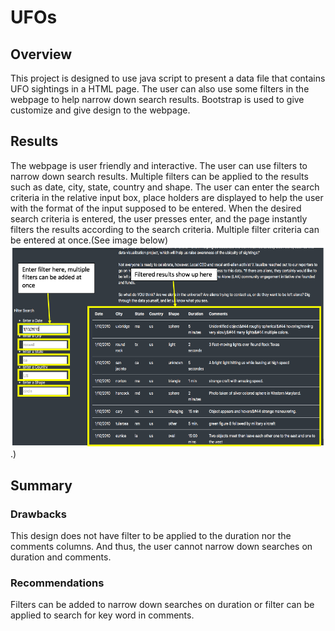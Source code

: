 # UFOs
## Overview
This project is designed to use java script to present a data file that contains UFO sightings in a HTML page. The user can also use some filters in the webpage to help narrow down search results. Bootstrap is used to give customize and give design to the webpage.

## Results
The webpage is user friendly and interactive. The user can use filters to narrow down search results. Multiple filters can be applied to the results such as date, city, state, country and shape. The user can enter the search criteria in the relative input box, place holders are displayed to help the user with the format of the input supposed to be entered. When the desired search criteria is entered, the user presses enter, and the page instantly filters the results according to the search criteria. Multiple filter criteria can be entered at once.(See image below)
![](https://github.com/mdabbous88/UFOs/blob/main/How%20to%20apply%20filters%20to%20the%20HTML%20page.png).)

## Summary
### Drawbacks
This design does not have filter to be applied to the duration nor the comments columns. And thus, the user cannot narrow down searches on duration and comments.
 ### Recommendations
 Filters can be added to narrow down searches on duration or filter can be applied to search for key word in comments.
